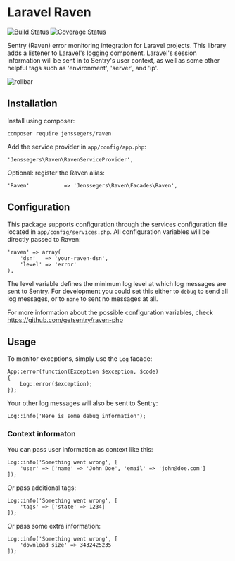 Laravel Raven
==============

[![Build Status](http://img.shields.io/travis/jenssegers/laravel-raven.svg)](https://travis-ci.org/jenssegers/laravel-raven) [![Coverage Status](http://img.shields.io/coveralls/jenssegers/laravel-raven.svg)](https://coveralls.io/r/jenssegers/laravel-raven)

Sentry (Raven) error monitoring integration for Laravel projects. This library adds a listener to Laravel's logging component. Laravel's session information will be sent in to Sentry's user context, as well as some other helpful tags such as 'environment', 'server', and 'ip'.

![rollbar](https://www.getsentry.com/_static/getsentry/images/hero.png)

Installation
------------

Install using composer:

    composer require jenssegers/raven

Add the service provider in `app/config/app.php`:

    'Jenssegers\Raven\RavenServiceProvider',

Optional: register the Raven alias:

    'Raven'           => 'Jenssegers\Raven\Facades\Raven',

Configuration
-------------

This package supports configuration through the services configuration file located in `app/config/services.php`. All configuration variables will be directly passed to Raven:

    'raven' => array(
        'dsn'   => 'your-raven-dsn',
        'level' => 'error'
    ),

The level variable defines the minimum log level at which log messages are sent to Sentry. For development you could set this either to `debug` to send all log messages, or to `none` to sent no messages at all.

For more information about the possible configuration variables, check https://github.com/getsentry/raven-php

Usage
-----

To monitor exceptions, simply use the `Log` facade:

    App::error(function(Exception $exception, $code)
    {
        Log::error($exception);
    });

Your other log messages will also be sent to Sentry:

    Log::info('Here is some debug information');

### Context informaton

You can pass user information as context like this:

    Log::info('Something went wrong', [
        'user' => ['name' => 'John Doe', 'email' => 'john@doe.com']
    ]);

Or pass additional tags:

    Log::info('Something went wrong', [
        'tags' => ['state' => 1234]
    ]);

Or pass some extra information:

    Log::info('Something went wrong', [
        'download_size' => 3432425235
    ]);
